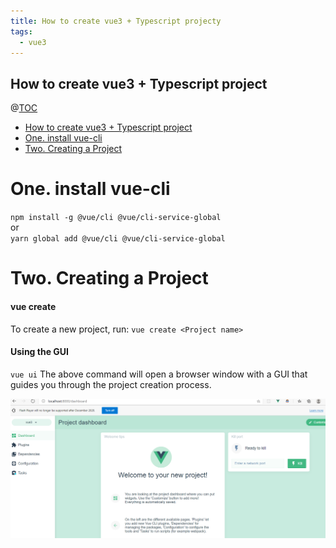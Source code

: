 ```yaml
---
title: How to create vue3 + Typescript projecty
tags: 
  - vue3
---
```


## How to create vue3 + Typescript project

@[TOC](目录)
<!-- TOC -->

  - [How to create vue3 + Typescript project](#how-to-create-vue3--typescript-project)
- [One. install vue-cli](#one-install-vue-cli)
- [Two. Creating a Project](#two-creating-a-project)

<!-- /TOC -->

# One. install vue-cli
  `npm install -g @vue/cli @vue/cli-service-global`   
 or   
  `yarn global add @vue/cli @vue/cli-service-global`   

# Two. Creating a Project
  #### vue create
  To create a new project, run:
  `vue create <Project name>`    

  #### Using the GUI
  `vue ui`
The above command will open a browser window with a GUI that guides you through the project creation process. 

![vue3 ui create project finished](../assets/img/vue3-ui-finished.png)
